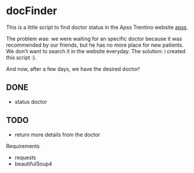 docFinder
=========

This is a little script to find doctor status in the Apss Trentino website [apss](http://www.apss.tn.it/public/ddw.aspx?n=47473).

The problem was: we were waiting for an specific doctor because it was recommended by our friends, but he has no more place for new patients. We don't want to search it in the website everyday.
The solution: i created this script :).

And now, after a few days, we have the desired doctor!

DONE
----

- status doctor

TODO
----

- return more details from the doctor


Requirements

- requests
- beautifulSoup4

